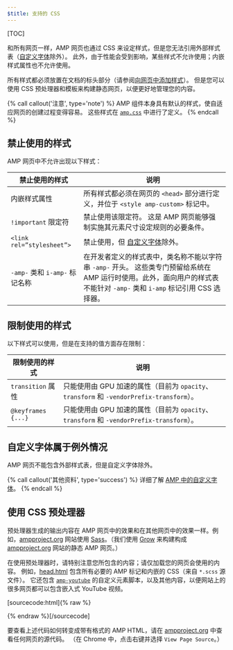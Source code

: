 ```yaml
---
$title: 支持的 CSS
---
```

[TOC]

和所有网页一样，AMP 网页也通过 CSS 来设定样式，但是您无法引用外部样式表（[自定义字体](#the-custom-fonts-exception)除外）。 此外，由于性能会受到影响，某些样式不允许使用；内嵌样式属性也不允许使用。

所有样式都必须放置在文档的标头部分（请参阅[向网页中添加样式](/zh_cn/docs/guides/responsive_amp.html#add-styles-to-a-page)）。 但是您可以使用 CSS 预处理器和模板来构建静态网页，以便更好地管理您的内容。

{% call callout('注意', type='note') %}
AMP 组件本身具有默认的样式，使自适应网页的创建过程变得容易。 这些样式在 [`amp.css`](https://github.com/ampproject/amphtml/blob/master/css/amp.css) 中进行了定义。
{% endcall %}

## 禁止使用的样式

AMP 网页中不允许出现以下样式：

<table>
  <thead>
    <tr>
      <th class="col-thirty" data-th="Banned style">禁止使用的样式</th>
      <th data-th="Description">说明</th>
    </tr>
  </thead>
  <tbody>
    <tr>
      <td data-th="Banned style">内嵌样式属性</td>
      <td data-th="Description"> 所有样式都必须在网页的 <code>&lt;head&gt;</code> 部分进行定义，并位于 <code>&lt;style amp-custom&gt;</code> 标记中。</td>
    </tr>
    <tr>
      <td data-th="Banned style"><code>!important</code>  限定符</td>
      <td data-th="Description">禁止使用该限定符。 这是 AMP 网页能够强制实施其元素尺寸设定规则的必要条件。</td>
    </tr>
    <tr>
      <td data-th="Banned style"><code>&lt;link rel=”stylesheet”&gt;</code></td>
      <td data-th="Description"> 禁止使用，但 <a href="#the-custom-fonts-exception">自定义字体</a>除外。</td>
    </tr>
    <tr>
      <td data-th="Banned style"><code>-amp-</code> 类和 <code>i-amp-</code> 标记名称</td>
      <td data-th="Description"> 在开发者定义的样式表中，类名称不能以字符串 <code>-amp-</code> 开头。 这些类专门预留给系统在 AMP 运行时使用。此外，面向用户的样式表不能针对 <code>-amp-</code> 类和 <code>i-amp</code> 标记引用 CSS 选择器。</td>
    </tr>
  </tbody>
</table>

## 限制使用的样式

以下样式可以使用，但是在支持的值方面存在限制：

<table>
  <thead>
    <tr>
      <th class="col-thirty" data-th="Banned style">限制使用的样式</th>
      <th data-th="Description">说明</th>
    </tr>
  </thead>
  <tbody>
    <tr>
      <td data-th="Restricted style"><code>transition</code> 属性</td>
      <td data-th="Description"> 只能使用由 GPU 加速的属性（目前为 <code>opacity</code>、 <code>transform</code> 和 <code>-vendorPrefix-transform</code>）。</td>
    </tr>
    <tr>
      <td data-th="Restricted style"><code>@keyframes {...}</code></td>
      <td data-th="Description"> 只能使用由 GPU 加速的属性（目前为 <code>opacity</code>、 <code>transform</code> 和 <code>-vendorPrefix-transform</code>）。</td>
    </tr>
  </tbody>
</table>

## 自定义字体属于例外情况

AMP 网页不能包含外部样式表，但是自定义字体除外。

{% call callout('其他资料', type='success') %}
 详细了解 [AMP 中的自定义字体](/zh_cn/docs/guides/responsive/custom_fonts.html)。
{% endcall %}

## 使用 CSS 预处理器

预处理器生成的输出内容在 AMP 网页中的效果和在其他网页中的效果一样。例如，[ampproject.org](https://www.ampproject.org/)
网站使用 [Sass](http://sass-lang.com/)。（我们使用 [Grow](http://grow.io/) 来构建构成 [ampproject.org](https://www.ampproject.org/) 网站的静态 AMP 网页。）


在使用预处理器时，请特别注意您所包含的内容；请仅加载您的网页会使用的内容。 例如，[head.html](https://github.com/ampproject/docs/blob/master/views/partials/head.html)
包含所有必要的 AMP 标记和内嵌的 CSS（来自 `*.scss` 源文件）。 它还包含 [`amp-youtube`](/zh_cn/docs/reference/extended/amp-youtube.html) 的自定义元素脚本，以及其他内容，以便网站上的很多网页都可以包含嵌入式 YouTube 视频。

[sourcecode:html]{% raw %}
<head>
  <meta charset="utf-8">
  <meta name="viewport" content="width=device-width,minimum-scale=1,initial-scale=1">
  <meta property="og:description" content="{% if doc.description %}{{doc.description}} – {% endif %}Accelerated Mobile Pages Project">
  <meta name="description" content="{% if doc.description %}{{doc.description}} – {% endif %}Accelerated Mobile Pages Project">

  <title>Accelerated Mobile Pages Project</title>
  <link rel="icon" href="/static/img/amp_favicon.png">
  <link rel="canonical" href="https://www.ampproject.org{{doc.url.path}}">
  <link href="https://fonts.googleapis.com/css?family=Roboto:200,300,400,500,700" rel="stylesheet">
  <style amp-custom>
  {% include "/assets/css/main.min.css" %}
  </style>

  <style amp-boilerplate>body{-webkit-animation:-amp-start 8s steps(1,end) 0s 1 normal both;-moz-animation:-amp-start 8s steps(1,end) 0s 1 normal both;-ms-animation:-amp-start 8s steps(1,end) 0s 1 normal both;animation:-amp-start 8s steps(1,end) 0s 1 normal both}@-webkit-keyframes -amp-start{from{visibility:hidden}to{visibility:visible}}@-moz-keyframes -amp-start{from{visibility:hidden}to{visibility:visible}}@-ms-keyframes -amp-start{from{visibility:hidden}to{visibility:visible}}@-o-keyframes -amp-start{from{visibility:hidden}to{visibility:visible}}@keyframes -amp-start{from{visibility:hidden}to{visibility:visible}}</style><noscript><style amp-boilerplate>body{-webkit-animation:none;-moz-animation:none;-ms-animation:none;animation:none}</style></noscript>
  <script async src="https://cdn.ampproject.org/v0.js"></script>
  <script async custom-element="amp-carousel" src="https://cdn.ampproject.org/v0/amp-carousel-0.1.js"></script>
  <script async custom-element="amp-analytics" src="https://cdn.ampproject.org/v0/amp-analytics-0.1.js"></script>
  <script async custom-element="amp-lightbox" src="https://cdn.ampproject.org/v0/amp-lightbox-0.1.js"></script>
  <script async custom-element="amp-youtube" src="https://cdn.ampproject.org/v0/amp-youtube-0.1.js"></script>
  <script async custom-element="amp-sidebar" src="https://cdn.ampproject.org/v0/amp-sidebar-0.1.js"></script>
  <script async custom-element="amp-iframe" src="https://cdn.ampproject.org/v0/amp-iframe-0.1.js"></script>
</head>
{% endraw %}[/sourcecode]

要查看上述代码如何转变成带有格式的 AMP HTML，请在 [ampproject.org](https://www.ampproject.org/) 中查看任何网页的源代码。 （在 Chrome 中，点击右键并选择 `View Page Source`。）
